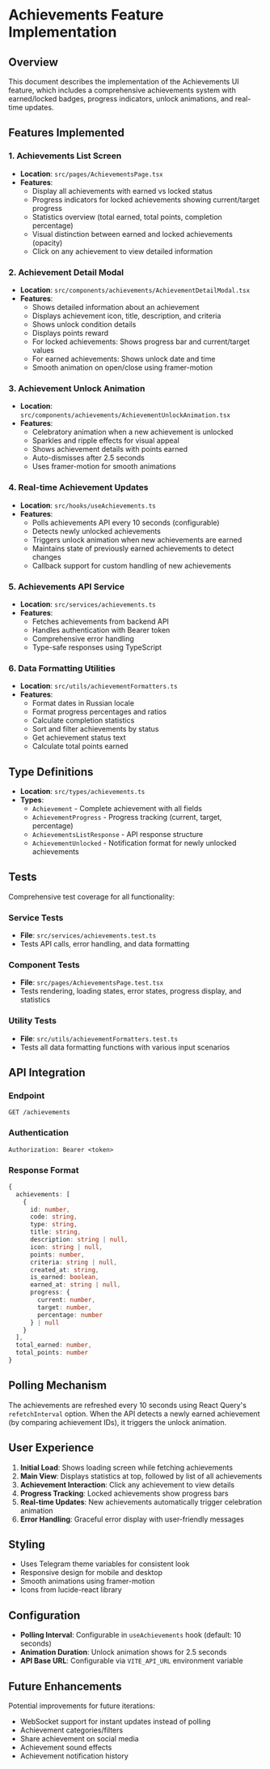 # Achievements Feature Implementation

## Overview
This document describes the implementation of the Achievements UI feature, which includes a comprehensive achievements system with earned/locked badges, progress indicators, unlock animations, and real-time updates.

## Features Implemented

### 1. Achievements List Screen
- **Location**: `src/pages/AchievementsPage.tsx`
- **Features**:
  - Display all achievements with earned vs locked status
  - Progress indicators for locked achievements showing current/target progress
  - Statistics overview (total earned, total points, completion percentage)
  - Visual distinction between earned and locked achievements (opacity)
  - Click on any achievement to view detailed information

### 2. Achievement Detail Modal
- **Location**: `src/components/achievements/AchievementDetailModal.tsx`
- **Features**:
  - Shows detailed information about an achievement
  - Displays achievement icon, title, description, and criteria
  - Shows unlock condition details
  - Displays points reward
  - For locked achievements: Shows progress bar and current/target values
  - For earned achievements: Shows unlock date and time
  - Smooth animation on open/close using framer-motion

### 3. Achievement Unlock Animation
- **Location**: `src/components/achievements/AchievementUnlockAnimation.tsx`
- **Features**:
  - Celebratory animation when a new achievement is unlocked
  - Sparkles and ripple effects for visual appeal
  - Shows achievement details with points earned
  - Auto-dismisses after 2.5 seconds
  - Uses framer-motion for smooth animations

### 4. Real-time Achievement Updates
- **Location**: `src/hooks/useAchievements.ts`
- **Features**:
  - Polls achievements API every 10 seconds (configurable)
  - Detects newly unlocked achievements
  - Triggers unlock animation when new achievements are earned
  - Maintains state of previously earned achievements to detect changes
  - Callback support for custom handling of new achievements

### 5. Achievements API Service
- **Location**: `src/services/achievements.ts`
- **Features**:
  - Fetches achievements from backend API
  - Handles authentication with Bearer token
  - Comprehensive error handling
  - Type-safe responses using TypeScript

### 6. Data Formatting Utilities
- **Location**: `src/utils/achievementFormatters.ts`
- **Features**:
  - Format dates in Russian locale
  - Format progress percentages and ratios
  - Calculate completion statistics
  - Sort and filter achievements by status
  - Get achievement status text
  - Calculate total points earned

## Type Definitions
- **Location**: `src/types/achievements.ts`
- **Types**:
  - `Achievement` - Complete achievement with all fields
  - `AchievementProgress` - Progress tracking (current, target, percentage)
  - `AchievementsListResponse` - API response structure
  - `AchievementUnlocked` - Notification format for newly unlocked achievements

## Tests
Comprehensive test coverage for all functionality:

### Service Tests
- **File**: `src/services/achievements.test.ts`
- Tests API calls, error handling, and data formatting

### Component Tests
- **File**: `src/pages/AchievementsPage.test.tsx`
- Tests rendering, loading states, error states, progress display, and statistics

### Utility Tests
- **File**: `src/utils/achievementFormatters.test.ts`
- Tests all data formatting functions with various input scenarios

## API Integration

### Endpoint
```
GET /achievements
```

### Authentication
```
Authorization: Bearer <token>
```

### Response Format
```typescript
{
  achievements: [
    {
      id: number,
      code: string,
      type: string,
      title: string,
      description: string | null,
      icon: string | null,
      points: number,
      criteria: string | null,
      created_at: string,
      is_earned: boolean,
      earned_at: string | null,
      progress: {
        current: number,
        target: number,
        percentage: number
      } | null
    }
  ],
  total_earned: number,
  total_points: number
}
```

## Polling Mechanism
The achievements are refreshed every 10 seconds using React Query's `refetchInterval` option. When the API detects a newly earned achievement (by comparing achievement IDs), it triggers the unlock animation.

## User Experience

1. **Initial Load**: Shows loading screen while fetching achievements
2. **Main View**: Displays statistics at top, followed by list of all achievements
3. **Achievement Interaction**: Click any achievement to view details
4. **Progress Tracking**: Locked achievements show progress bars
5. **Real-time Updates**: New achievements automatically trigger celebration animation
6. **Error Handling**: Graceful error display with user-friendly messages

## Styling
- Uses Telegram theme variables for consistent look
- Responsive design for mobile and desktop
- Smooth animations using framer-motion
- Icons from lucide-react library

## Configuration
- **Polling Interval**: Configurable in `useAchievements` hook (default: 10 seconds)
- **Animation Duration**: Unlock animation shows for 2.5 seconds
- **API Base URL**: Configurable via `VITE_API_URL` environment variable

## Future Enhancements
Potential improvements for future iterations:
- WebSocket support for instant updates instead of polling
- Achievement categories/filters
- Share achievement on social media
- Achievement sound effects
- Achievement notification history
